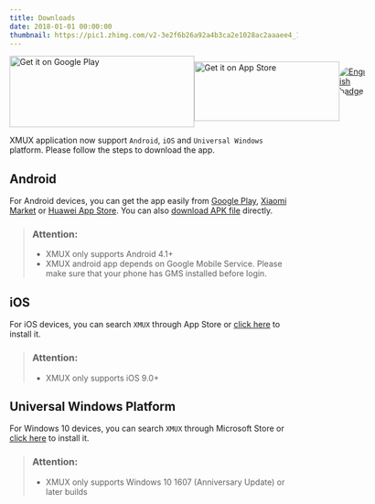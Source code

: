 ```yaml
---
title: Downloads
date: 2018-01-01 00:00:00
thumbnail: https://pic1.zhimg.com/v2-3e2f6b26a92a4b3ca2e1028ac2aaaee4_1200x500.jpg
---
```

<div class="dl-btn-con" style="display: flex"><div><a href='https://play.google.com/store/apps/details?id=org.ctbeta.xmux.xmux&pcampaignid=MKT-Other-global-all-co-prtnr-py-PartBadge-Mar2515-1'><img width="323px" height="125px" alt='Get it on Google Play' src='https://play.google.com/intl/en_us/badges/images/generic/en_badge_web_generic.png'/></a></div><div style="margin-top: 10px"><a href='https://itunes.apple.com/my/app/xmux/id1366324008'><img width="254px" height="104px" id="dl-ios-img" alt='Get it on App Store' src='https://developer.apple.com/app-store/marketing/guidelines/images/badge-download-on-the-app-store.svg'/></a></div><div><a href='//www.microsoft.com/store/apps/9n3mtxt08tv2?cid=storebadge&ocid=badge'><img id="dl-ms-img" src='https://assets.windowsphone.com/85864462-9c82-451e-9355-a3d5f874397a/English_get-it-from-MS_InvariantCulture_Default.png' alt='English badge' style='margin-top: 19px;border-radius: 19px;'/></a></div></div>

XMUX application now support `Android`, `iOS` and `Universal Windows` platform. Please follow the steps to download the app.

## Android

For Android devices, you can get the app easily from [Google Play](https://play.google.com/store/apps/details?id=org.ctbeta.xmux.xmux), [Xiaomi Market](http://app.mi.com/details?id=org.ctbeta.xmux.xmux) or [Huawei App Store](http://appstore.huawei.com/app/C100267661).
You can also [download APK file](https://tinyurl.com/xmux170) directly.

> ### Attention:
> - XMUX only supports Android 4.1+
> - XMUX android app depends on Google Mobile Service. Please make sure that your phone has GMS installed before login.

## iOS

For iOS devices, you can search `XMUX` through App Store or [click here](https://itunes.apple.com/my/app/xmux/id1366324008) to install it.

> ### Attention:
> - XMUX only supports iOS 9.0+

## Universal Windows Platform

For Windows 10 devices, you can search `XMUX` through Microsoft Store or [click here](ms-windows-store://pdp/?productid=9N3MTXT08TV2) to install it.

> ### Attention:
> - XMUX only supports Windows 10 1607 (Anniversary Update) or later builds
